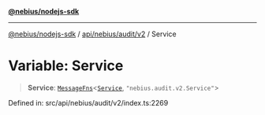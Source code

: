 [**@nebius/nodejs-sdk**](../../../../../README.md)

***

[@nebius/nodejs-sdk](../../../../../README.md) / [api/nebius/audit/v2](../README.md) / Service

# Variable: Service

> **Service**: [`MessageFns`](../../../../../runtime/protos/core/interfaces/MessageFns.md)\<[`Service`](../interfaces/Service.md), `"nebius.audit.v2.Service"`\>

Defined in: src/api/nebius/audit/v2/index.ts:2269
